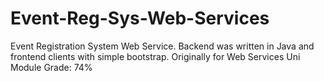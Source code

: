 # Event-Reg-Sys-Web-Services
Event Registration System Web Service. Backend was written in Java and frontend clients with simple bootstrap. Originally for Web Services Uni Module Grade: 74%
